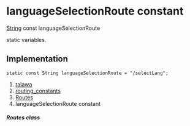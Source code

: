 
<div>

# languageSelectionRoute constant

</div>


[String](https://api.flutter.dev/flutter/dart-core/String-class.html)
const languageSelectionRoute



static variables.



## Implementation

``` language-dart
static const String languageSelectionRoute = "/selectLang";
```







1.  [talawa](../../index.html)
2.  [routing_constants](../../constants_routing_constants/)
3.  [Routes](../../constants_routing_constants/Routes-class.html)
4.  languageSelectionRoute constant

##### Routes class







